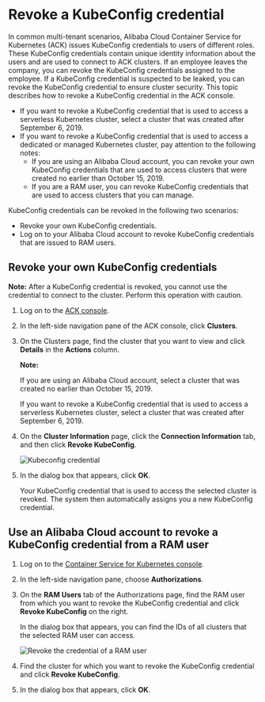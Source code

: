 # Revoke a KubeConfig credential

In common multi-tenant scenarios, Alibaba Cloud Container Service for Kubernetes \(ACK\) issues KubeConfig credentials to users of different roles. These KubeConfig credentials contain unique identity information about the users and are used to connect to ACK clusters. If an employee leaves the company, you can revoke the KubeConfig credentials assigned to the employee. If a KubeConfig credential is suspected to be leaked, you can revoke the KubeConfig credential to ensure cluster security. This topic describes how to revoke a KubeConfig credential in the ACK console.

-   If you want to revoke a KubeConfig credential that is used to access a serverless Kubernetes cluster, select a cluster that was created after September 6, 2019.
-   If you want to revoke a KubeConfig credential that is used to access a dedicated or managed Kubernetes cluster, pay attention to the following notes:
    -   If you are using an Alibaba Cloud account, you can revoke your own KubeConfig credentials that are used to access clusters that were created no earlier than October 15, 2019.
    -   If you are a RAM user, you can revoke KubeConfig credentials that are used to access clusters that you can manage.

KubeConfig credentials can be revoked in the following two scenarios:

-   Revoke your own KubeConfig credentials.
-   Log on to your Alibaba Cloud account to revoke KubeConfig credentials that are issued to RAM users.

## Revoke your own KubeConfig credentials

**Note:** After a KubeConfig credential is revoked, you cannot use the credential to connect to the cluster. Perform this operation with caution.

1.  Log on to the [ACK console](https://cs.console.aliyun.com).

2.  In the left-side navigation pane of the ACK console, click **Clusters**.

3.  On the Clusters page, find the cluster that you want to view and click **Details** in the **Actions** column.

    **Note:**

    If you are using an Alibaba Cloud account, select a cluster that was created no earlier than October 15, 2019.

    If you want to revoke a KubeConfig credential that is used to access a serverless Kubernetes cluster, select a cluster that was created after September 6, 2019.

4.  On the **Cluster Information** page, click the **Connection Information** tab, and then click **Revoke KubeConfig**.

    ![Kubeconfig credential](https://help-static-aliyun-doc.aliyuncs.com/assets/img/en-US/5255359951/p66613.png)

5.  In the dialog box that appears, click **OK**.

    Your KubeConfig credential that is used to access the selected cluster is revoked. The system then automatically assigns you a new KubeConfig credential.


## Use an Alibaba Cloud account to revoke a KubeConfig credential from a RAM user

1.  Log on to the [Container Service for Kubernetes console](https://cs.console.aliyun.com).

2.  In the left-side navigation pane, choose **Authorizations**.

3.  On the **RAM Users** tab of the Authorizations page, find the RAM user from which you want to revoke the KubeConfig credential and click **Revoke KubeConfig** on the right.

    In the dialog box that appears, you can find the IDs of all clusters that the selected RAM user can access.

    ![Revoke the credential of a RAM user](https://help-static-aliyun-doc.aliyuncs.com/assets/img/en-US/5255359951/p66623.png)

4.  Find the cluster for which you want to revoke the KubeConfig credential and click **Revoke KubeConfig**.

5.  In the dialog box that appears, click **OK**.


